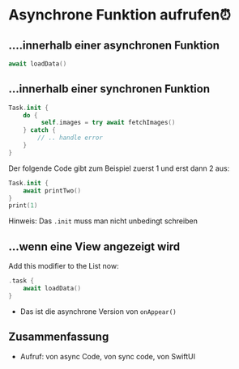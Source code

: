 # Asynchrone Funktion aufrufen⏰
 
## ….innerhalb einer asynchronen Funktion

```swift
await loadData()
```

## …innerhalb einer synchronen Funktion

```swift
Task.init {
	do {
		 self.images = try await fetchImages()
    } catch {
    	// .. handle error
    }
}
```

Der folgende Code gibt zum Beispiel zuerst 1 und erst dann 2 aus:

```swift
Task.init {
	await printTwo()
}
print(1)
```

Hinweis: Das `.init` muss man nicht unbedingt schreiben

## …wenn eine View angezeigt wird

Add this modifier to the List now:

```swift
.task {
    await loadData()
}
```

- Das ist die asynchrone Version von `onAppear()`


## Zusammenfassung
- Aufruf: von async Code, von sync code, von SwiftUI
